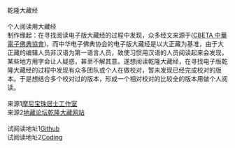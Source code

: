 乾隆大藏经
<br>
<br>
	个人阅读用大藏经
<br>
	制作缘起：在寻找阅读电子版大藏经的过程中发现，众多经文来源于([CBETA 中華電子佛典協會](http://www.cbeta.org))，而中华电子佛典协会的电子版大藏经是以大正藏为基准，由于大正藏的编辑人员非汉语为第一语言人员，致使习惯用汉语的人员阅读起来会发现，某些地方用字会让人疑惑，甚至不解其意。遂想阅读乾隆大藏经，在寻找电子版乾隆大藏经的过程中发现有众多团队或个人在做校对，暂未发现已经完成校对的版本。于是想结合多个校对过的版本，形成一个相对校对的比较全的版本用做个人阅读。
<br>
<br>
来源1[摩尼宝珠居士工作室](http://www.qldzj.com)
<br>
来源2[地藏论坛乾隆大藏网站](http://www.bskk.net)
<br>
<br>
试阅读地址1[Github](https://git.io/qldzj)<br>
试阅读地址2[Coding](https://qldzj.coding.me/qldzj/s/index.htm)<br>